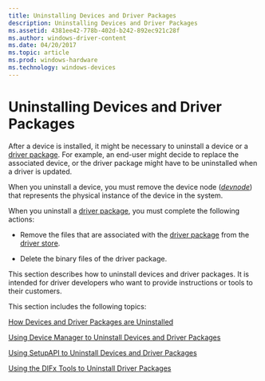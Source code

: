 ```yaml
---
title: Uninstalling Devices and Driver Packages
description: Uninstalling Devices and Driver Packages
ms.assetid: 4381ee42-778b-402d-b242-892ec921c28f
ms.author: windows-driver-content
ms.date: 04/20/2017
ms.topic: article
ms.prod: windows-hardware
ms.technology: windows-devices
---
```


# Uninstalling Devices and Driver Packages


After a device is installed, it might be necessary to uninstall a device or a [driver package](driver-packages.md). For example, an end-user might decide to replace the associated device, or the driver package might have to be uninstalled when a driver is updated.

When you uninstall a device, you must remove the device node ([*devnode*](https://msdn.microsoft.com/library/windows/hardware/ff556277#wdkgloss-devnode)) that represents the physical instance of the device in the system.

When you uninstall a [driver package](driver-packages.md), you must complete the following actions:

-   Remove the files that are associated with the [driver package](driver-packages.md) from the [driver store](driver-store.md).

-   Delete the binary files of the driver package.

This section describes how to uninstall devices and driver packages. It is intended for driver developers who want to provide instructions or tools to their customers.

This section includes the following topics:

[How Devices and Driver Packages are Uninstalled](how-devices-and-driver-packages-are-uninstalled.md)

[Using Device Manager to Uninstall Devices and Driver Packages](using-device-manager-to-uninstall-devices-and-driver-packages.md)

[Using SetupAPI to Uninstall Devices and Driver Packages](using-setupapi-to-uninstall-devices-and-driver-packages.md)

[Using the DIFx Tools to Uninstall Driver Packages](using-the-difx-tools-to-uninstall-driver-packages.md)

 

 





